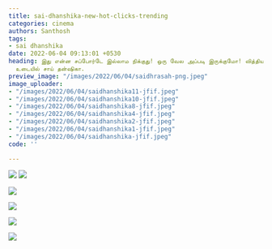 ```yaml
---
title: sai-dhanshika-new-hot-clicks-trending
categories: cinema
authors: Santhosh
tags:
- sai dhanshika
date: 2022-06-04 09:13:01 +0530
heading: இது என்ன சப்போர்டே இல்லாம நிக்குது! ஒரு வேல அப்படி இருக்குமோ! வித்தியாசமான
  உடையில் சாய் தன்ஷிகா.
preview_image: "/images/2022/06/04/saidhrasah-png.jpeg"
image_uploader:
- "/images/2022/06/04/saidhanshika11-jfif.jpeg"
- "/images/2022/06/04/saidhanshika10-jfif.jpeg"
- "/images/2022/06/04/saidhanshika8-jfif.jpeg"
- "/images/2022/06/04/saidhanshika4-jfif.jpeg"
- "/images/2022/06/04/saidhanshika2-jfif.jpeg"
- "/images/2022/06/04/saidhanshika1-jfif.jpeg"
- "/images/2022/06/04/saidhanshika-jfif.jpeg"
code: ''

---
```

![](/images/2022/06/04/saidhanshika4-png.jpeg) ![](/images/2022/06/04/saidhanshika8-png.jpeg)

![](/images/2022/06/04/saidhanshika10-png.jpeg)

![](/images/2022/06/04/saidhanshika2-png.jpeg)

![](/images/2022/06/04/saidhanshika-png.jpeg)

![](/images/2022/06/04/saidhanshika1-png.jpeg)
